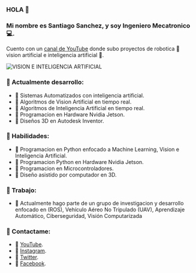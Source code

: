 ### HOLA 👋
### Mi nombre es Santiago Sanchez, y soy Ingeniero Mecatronico 💻.

Cuento con un [canal de YouTube](https://www.youtube.com/aprendeeingenia) donde subo proyectos de robotica 🦾 vision artificial e inteligencia artificial 🧠.

![VISION E INTELIGENCIA ARTIFICIAL](https://user-images.githubusercontent.com/85022752/160804979-92ae839c-de73-4618-9b5a-05445f50b691.png)


### 🔸 Actualmente desarrollo:
- 🔹 Sistemas Automatizados con inteligencia artificial.
- 🔹 Algoritmos de Vision Artificial en tiempo real.
- 🔹 Algoritmos de Inteligencia Artificial en tiempo real.
- 🔹 Programacion en Hardware Nvidia Jetson.
- 🔹 Diseños 3D en Autodesk Inventor.

### 🔸 Habilidades:
- 🔹 Programacion en Python enfocado a Machine Learning, Vision e Inteligencia Artificial.
- 🔹 Programacion Python en Hardware Nvidia Jetson.
- 🔹 Programacion en Microcontroladores.
- 🔹 Diseño asistido por computador en 3D.

### 🔸 Trabajo:
- 🔹 Actualmente hago parte de un grupo de investigacion y desarrollo enfocado en (ROS), Vehículo Aéreo No Tripulado (UAV), Aprendizaje Automático, Ciberseguridad, Visión Computarizada

### 🔸 Contactame:
- 🔹 [YouTube](https://www.youtube.com/aprendeeingenia).
- 🔹 [Instagram](https://www.instagram.com/santiagsanchezr/).
- 🔹 [Twitter](https://twitter.com/SantiagSanchezR).
- 🔹 [Facebook](https://www.facebook.com/Aprende.Ingenia).
